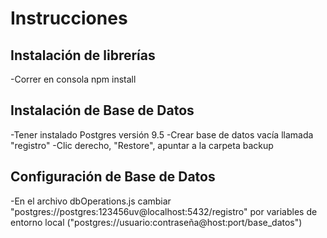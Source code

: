 # Instrucciones

## Instalación de librerías

-Correr en consola npm install


## Instalación de Base de Datos  

-Tener instalado Postgres versión 9.5
-Crear base de datos vacía llamada "registro"
-Clic derecho, "Restore", apuntar a la carpeta backup

## Configuración de Base de Datos

-En el archivo dbOperations.js cambiar "postgres://postgres:123456uv@localhost:5432/registro" por variables de entorno local ("postgres://usuario:contraseña@host:port/base_datos")
